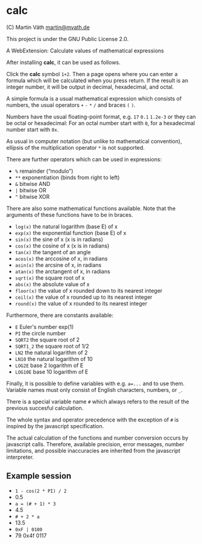 # calc

(C) Martin Väth <martin@mvath.de>

This project is under the GNU Public License 2.0.

A WebExtension: Calculate values of mathematical expressions

After installing __calc__, it can be used as follows.

Click the __calc__ symbol `1+2`.
Then a page opens where you can enter a formula which will be calculated
when you press return. If the result is an integer number, it will be output
in decimal, hexadecimal, and octal.

A simple formula is a usual mathematical expression which consists of numbers,
the usual operators `+` `-` `*` `/` and braces `(` `)`.

Numbers have the usual floating-point format, e.g. `17`  `0.1` `1.2e-3`
or they can be octal or hexadecimal: For an octal number start with `0`,
for a hexadecimal number start with `0x`.

As usual in computer notation (but unlike to mathematical convention),
ellipsis of the multiplication operator `*` is not supported.

There are further operators which can be used in expressions:

- `%` remainder (“modulo”)
- `**` exponentiation (binds from right to left)
- `&` bitwise AND
- `|` bitwise OR
- `^` bitwise XOR

There are also some mathematical functions available.
Note that the arguments of these functions have to be in braces.

- `log(x)` the natural logarithm (base E) of x
- `exp(x)` the exponential function (base E) of x
- `sin(x)` the sine of x (x is in radians)
- `cos(x)` the cosine of x (x is in radians)
- `tan(x)` the tangent of an angle
- `acos(x)` the arccosine of x, in radians
- `asin(x)` the arcsine of x, in radians
- `atan(x)` the arctangent of x, in radians
- `sqrt(x)` the square root of x
- `abs(x)` the absolute value of x
- `floor(x)` the value of x rounded down to its nearest integer
- `ceil(x)` the value of x rounded up to its nearest integer
- `round(x)` the value of x rounded to its nearest integer

Furthermore, there are constants available:

- `E` Euler's number exp(1)
- `PI` the circle number
- `SQRT2` the square root of 2
- `SQRT1_2` the square root of 1/2
- `LN2` the natural logarithm of 2
- `LN10` the natural logarithm of 10
- `LOG2E` base 2 logarithm of E
- `LOG10E` base 10 logarithm of E

Finally, it is possible to define variables with e.g. `a=...` and to use them.
Variable names must only consist of English characters, numbers, or `_`.

There is a special variable name `#` which always refers to the result of
the previous succesful calculation.

The whole syntax and operator precedence with the exception of `#` is
inspired by the javascript specification.

The actual calculation of the functions and number conversion occurs
by javascript calls. Therefore, available precision, error messages,
number limitations, and possible inaccuracies are inherited from the
javascript interpreter.

## Example session

- `1 - cos(2 * PI) / 2`
- 0.5
- `a = (# + 1) * 3`
- 4.5
- `# + 2 * a`
- 13.5
- `0xF | 0100`
- 79  0x4f  0117
